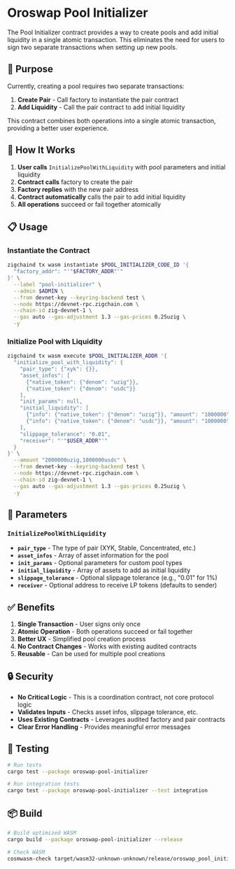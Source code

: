 # Oroswap Pool Initializer

The Pool Initializer contract provides a way to create pools and add initial liquidity in a single atomic transaction. This eliminates the need for users to sign two separate transactions when setting up new pools.

## 🎯 **Purpose**

Currently, creating a pool requires two separate transactions:
1. **Create Pair** - Call factory to instantiate the pair contract
2. **Add Liquidity** - Call the pair contract to add initial liquidity

This contract combines both operations into a single atomic transaction, providing a better user experience.

## 🚀 **How It Works**

1. **User calls** `InitializePoolWithLiquidity` with pool parameters and initial liquidity
2. **Contract calls** factory to create the pair
3. **Factory replies** with the new pair address
4. **Contract automatically** calls the pair to add initial liquidity
5. **All operations** succeed or fail together atomically

## 📋 **Usage**

### Instantiate the Contract

```bash
zigchaind tx wasm instantiate $POOL_INITIALIZER_CODE_ID '{
  "factory_addr": "'"$FACTORY_ADDR"'"
}' \
  --label "pool-initializer" \
  --admin $ADMIN \
  --from devnet-key --keyring-backend test \
  --node https://devnet-rpc.zigchain.com \
  --chain-id zig-devnet-1 \
  --gas auto --gas-adjustment 1.3 --gas-prices 0.25uzig \
  -y
```

### Initialize Pool with Liquidity

```bash
zigchaind tx wasm execute $POOL_INITIALIZER_ADDR '{
  "initialize_pool_with_liquidity": {
    "pair_type": {"xyk": {}},
    "asset_infos": [
      {"native_token": {"denom": "uzig"}},
      {"native_token": {"denom": "usdc"}}
    ],
    "init_params": null,
    "initial_liquidity": [
      {"info": {"native_token": {"denom": "uzig"}}, "amount": "1000000"},
      {"info": {"native_token": {"denom": "usdc"}}, "amount": "1000000"}
    ],
    "slippage_tolerance": "0.01",
    "receiver": "'"$USER_ADDR"'"
  }
}' \
  --amount "2000000uzig,1000000usdc" \
  --from devnet-key --keyring-backend test \
  --node https://devnet-rpc.zigchain.com \
  --chain-id zig-devnet-1 \
  --gas auto --gas-adjustment 1.3 --gas-prices 0.25uzig \
  -y
```

## 🔧 **Parameters**

### `InitializePoolWithLiquidity`

- **`pair_type`** - The type of pair (XYK, Stable, Concentrated, etc.)
- **`asset_infos`** - Array of asset information for the pool
- **`init_params`** - Optional parameters for custom pool types
- **`initial_liquidity`** - Array of assets to add as initial liquidity
- **`slippage_tolerance`** - Optional slippage tolerance (e.g., "0.01" for 1%)
- **`receiver`** - Optional address to receive LP tokens (defaults to sender)

## ✅ **Benefits**

1. **Single Transaction** - User signs only once
2. **Atomic Operation** - Both operations succeed or fail together
3. **Better UX** - Simplified pool creation process
4. **No Contract Changes** - Works with existing audited contracts
5. **Reusable** - Can be used for multiple pool creations

## 🔒 **Security**

- **No Critical Logic** - This is a coordination contract, not core protocol logic
- **Validates Inputs** - Checks asset infos, slippage tolerance, etc.
- **Uses Existing Contracts** - Leverages audited factory and pair contracts
- **Clear Error Handling** - Provides meaningful error messages

## 🧪 **Testing**

```bash
# Run tests
cargo test --package oroswap-pool-initializer

# Run integration tests
cargo test --package oroswap-pool-initializer --test integration
```

## 📦 **Build**

```bash
# Build optimized WASM
cargo build --package oroswap-pool-initializer --release

# Check WASM
cosmwasm-check target/wasm32-unknown-unknown/release/oroswap_pool_initializer.wasm
```
